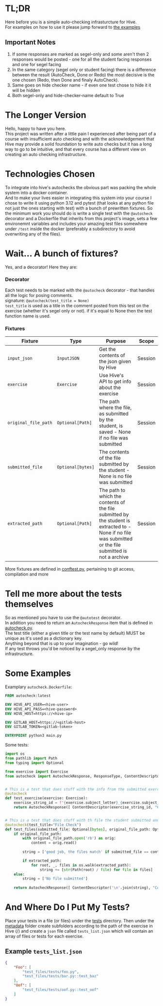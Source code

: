 # TL;DR
Here before you is a simple auto-checking infrasturcture for Hive.<br>
For examples on how to use it please jump forward to [the examples](#some-examples)<br>
## Important Notes
1. If some responses are marked as segel-only and some aren't then 2 responses would be posted - one for all the student facing responses and one for segel facing
1. In the same category (segel only or student facing) there is a difference between the result (AutoCheck, Done or Redo) the most decisive is the one chosen (Redo, then Done and finaly AutoCheck).
1. Same goes on hide checker name - if even one test chose to hide it it will be hidden
1. Both segel-only and hide-checker-name default to True
# The Longer Version
Hello, happy to have you here.<br>
This project was written after a little pain I experienced after being part of a course with insufficient auto checking and with the acknowledgement that Hive may provide a solid foundation to write auto checks but it has a long way to go to be intuitive, and that every course has a different view on creating an auto checking infrastructure.<br>
# Technologies Chosen
To integrate into hive's autochecks the obvious part was packing the whole system into a docker container.<br>
And to make your lives easier in integrating this system into your course I chose to write it using python 3.12 and pytest (that looks at any python file not just the ones starting with test) with a bunch of prewritten fixtures.
So the minimum work you should do is write a single test with the `@autocheck` decorator and a Dockerfile that inherits from this project's image, sets a few environemnt variables and includes your amazing test files somewhere under `/test` inside the docker (preferably a subdirectory to avoid overwriting any of the files).
# Wait... A bunch of fixtures?
Yes, and a decorator! Here they are:<br>
### Decorator
Each test needs to be marked with the `@autocheck` decorator - that handles all the logic for posing comments.<br>
signature: `@autocheck(test_title = None)`<br>
`test_title` is used as a title in the comment posted from this test on the exercise (whether it's segel only or not). if it's equal to None then the test function name is used.
### Fixtures
|Fixture|Type|Purpose|Scope|
|-------|----|-------|-----|
|`input_json`|`InputJSON`|Get the contents of the json given by Hive|Session|
|`exercise`|`Exercise`|Use Hive's API to get info about the exercise|Session|
|`original_file_path`|`Optional[Path]`|The path where the file, as submitted by the student, is saved - None if no file was submitted|Session|
|`submitted_file`|`Optional[bytes]`|The contents of the file submitted by the student - None is no file was submitted|Session|
|`extracted_path`|`Optional[Path]`|The path to which the contents of the file submitted by the student is extracted to - None if no file was submitted or the file submitted is not a archive|Session|

More fixtures are defined in [conftest.py](autocheck/conftest.py), pertaining to git access, compilation and more
# Tell me more about the tests themselves
So as mentioned you have to use the `@autotest` decorator.<br>
In addition you need to return an `AutocheckResponse` item that is defined in [autocheck.py](autocheck/autocheck.py).<br>
The test title (either a given title or the test name by default) MUST be unique as it's used as a dictionary key.<br>
Anything beyond that is up to your imagination - go wild!<br>
If any test throws you'd be noticed by a segel_only response by the infrastructure.
# Some Examples
Examplary `autocheck.Dockerfile`:
```Dockerfile
FROM autocheck:latest

ENV HIVE_API_USER=<hive-user>
ENV HIVE_API_PASS=<hive-password>
ENV HIVE_HOST=https://<hive-ip>

ENV GITLAB_HOST=https://<gitlab-host>
ENV GITLAB_TOKEN=<gitlab-token>

ENTRYPOINT python3 main.py
```
Some tests:
```python
import os
from pathlib import Path
from typing import Optional

from exercise import Exercise
from autocheck import AutocheckResponse, ResponseType, ContentDescriptor, autocheck


# This is a test that does stuff with the info from the submitted exercise
@autocheck
def test_exercise(exercise: Exercise):
    exercise_string_id = f"{exercise.subject_letter}_{exercise.subject_name}/{exercise.module_name}/{exercise.name}"
    return AutocheckResponse([ ContentDescriptor(exercise_string_id, "Comment") ], ResponseType.AutoCheck, False)


# This is a test that does stuff with th file the student submitted and the files that could be extracted from it, also the title of it's response would be "File Check"
@autocheck(test_title="File Check")
def test_files(submitted_file: Optional[bytes], original_file_path: Optional[Path], extracted_path: Optional[Path]):
    if original_file_path:
        with original_file_path.open('rb') as orig:
            content = orig.read()
        
        string = ['good job, the files match' if submitted_file == content else 'What just happened?']

        if extracted_path:
            for root, _, files in os.walk(extracted_path):
                string += [str(Path(root) / file) for file in files]
    else:
        string = ['No file submitted']
        
    return AutocheckResponse([ ContentDescriptor('\n'.join(string), "Comment") ], ResponseType.AutoCheck if string[0] != 'What just happened?' else ResponseType.Redo)

```
# And Where Do I Put My Tests?
Place your tests in a file (or files) under the [tests](tests) directory. Then under the [metadata](tests/metadata) folder create subfolders according to the path of the exercise in Hive (<subject>/<module>) and create a `json` file called `tests_list.json` which will contain an array of files or tests for each exercise.
## Example `tests_list.json`
```json
{
    "Foo": [
        "test_files/tests/foo.py",
        "test_files/tests/bar.py::test_baz"
    ],
    "Oof": [
        "test_files/tests/oof.py::test_oof"
    ]
}
```